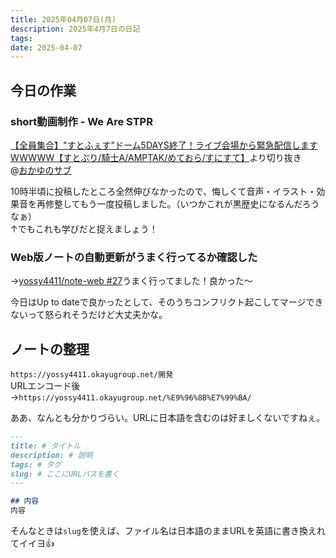 ```yaml
---
title: 2025年04月07日(月)
description: 2025年4月7日の日記
tags:
date: 2025-04-07
---
```

## 今日の作業
### short動画制作 - We Are STPR
[【全員集合】"すとふぇす"ドーム5DAYS終了！ライブ会場から緊急配信しますWWWWW【すとぷり/騎士A/AMPTAK/めておら/すにすて】](https://www.youtube.com/watch?v=1bKc5XGMIbI&t=1476s)より切り抜き  
@[おかゆのサブ](../../../favorite/おかゆのサブ.md)

10時半頃に投稿したところ全然伸びなかったので、悔しくて音声・イラスト・効果音を再修整してもう一度投稿しました。（いつかこれが黒歴史になるんだろうなぁ）  
↑でもこれも学びだと捉えましょう！
### Web版ノートの自動更新がうまく行ってるか確認した
→[yossy4411/note-web #27](https://github.com/yossy4411/note-web/actions/runs/14296664797)うまく行ってました！良かった〜

今日はUp to dateで良かったとして、そのうちコンフリクト起こしてマージできないって怒られそうだけど大丈夫かな。

## ノートの整理
`https://yossy4411.okayugroup.net/開発`  
URLエンコード後  
→`https://yossy4411.okayugroup.net/%E9%96%8B%E7%99%BA/`

ああ、なんとも分かりづらい。URLに日本語を含むのは好ましくないですねぇ。
```markdown
---
title: # タイトル
description: # 説明
tags: # タグ
slug: # ここにURLパスを書く
---

## 内容
内容
```

そんなときは`slug`を使えば、ファイル名は日本語のままURLを英語に書き換えれてイイヨ👍️